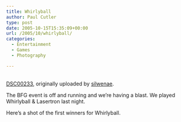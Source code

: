 ```yaml
---
title: Whirlyball
author: Paul Cutler
type: post
date: 2005-10-15T15:35:09+00:00
url: /2005/10/whirlyball/
categories:
  - Entertainment
  - Games
  - Photography

---
```

<div class="flickr-frame">
  <a href="http://www.flickr.com/photos/silwenae/52688859/" title="photo sharing"><img src="https://i0.wp.com/static.flickr.com/33/52688859_322ce20ce3.jpg?w=700" class="flickr-photo" alt="" data-recalc-dims="1" /></a><br /> <br /> <span class="flickr-caption"><a href="http://www.flickr.com/photos/silwenae/52688859/">DSC00233</a>, originally uploaded by <a href="http://www.flickr.com/people/silwenae/">silwenae</a>.</span>
</div>

<p class="flickr-yourcomment">
  The BFG event is off and running and we&#8217;re having a blast. We played Whirlyball & Lasertron last night.
</p>

Here&#8217;s a shot of the first winners for Whirlyball.